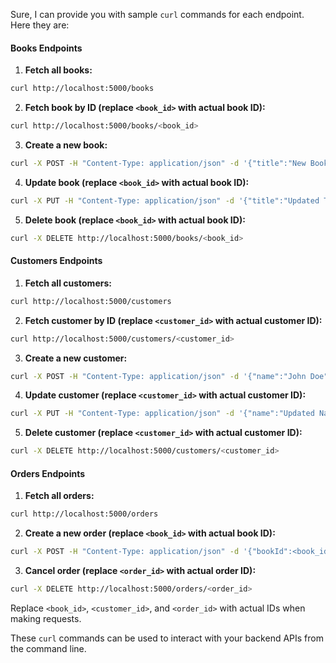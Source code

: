 Sure, I can provide you with sample `curl` commands for each endpoint. Here they are:

#### Books Endpoints
1. **Fetch all books:**
```bash
curl http://localhost:5000/books
```

2. **Fetch book by ID (replace `<book_id>` with actual book ID):**
```bash
curl http://localhost:5000/books/<book_id>
```

3. **Create a new book:**
```bash
curl -X POST -H "Content-Type: application/json" -d '{"title":"New Book","writer":"Author","cover_image":"https://example.com/image.jpg","point":10,"tags":["fiction"]}' http://localhost:5000/books
```

4. **Update book (replace `<book_id>` with actual book ID):**
```bash
curl -X PUT -H "Content-Type: application/json" -d '{"title":"Updated Title","writer":"Updated Author","cover_image":"https://example.com/updated_image.jpg","point":15,"tags":["fiction","novel"]}' http://localhost:5000/books/<book_id>
```

5. **Delete book (replace `<book_id>` with actual book ID):**
```bash
curl -X DELETE http://localhost:5000/books/<book_id>
```

#### Customers Endpoints
1. **Fetch all customers:**
```bash
curl http://localhost:5000/customers
```

2. **Fetch customer by ID (replace `<customer_id>` with actual customer ID):**
```bash
curl http://localhost:5000/customers/<customer_id>
```

3. **Create a new customer:**
```bash
curl -X POST -H "Content-Type: application/json" -d '{"name":"John Doe"}' http://localhost:5000/customers
```

4. **Update customer (replace `<customer_id>` with actual customer ID):**
```bash
curl -X PUT -H "Content-Type: application/json" -d '{"name":"Updated Name","points":150}' http://localhost:5000/customers/<customer_id>
```

5. **Delete customer (replace `<customer_id>` with actual customer ID):**
```bash
curl -X DELETE http://localhost:5000/customers/<customer_id>
```

#### Orders Endpoints
1. **Fetch all orders:**
```bash
curl http://localhost:5000/orders
```

2. **Create a new order (replace `<book_id>` with actual book ID):**
```bash
curl -X POST -H "Content-Type: application/json" -d '{"bookId":<book_id>}' http://localhost:5000/orders
```

3. **Cancel order (replace `<order_id>` with actual order ID):**
```bash
curl -X DELETE http://localhost:5000/orders/<order_id>
```

Replace `<book_id>`, `<customer_id>`, and `<order_id>` with actual IDs when making requests.

These `curl` commands can be used to interact with your backend APIs from the command line.